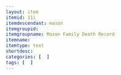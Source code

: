 ```yaml
---
layout: item
itemid: 11i
itemdescendant: mason
itemgroupid: 
itemgroupname: Mason Family Death Record
itemname: 
itemtype: text
shortdesc: 
categories: [  ]
tags: [  ]
---
```







